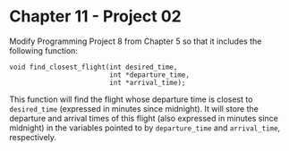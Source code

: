 # Chapter 11 - Project 02

Modify Programming Project 8 from Chapter 5 so that it includes the following function:  

```
void find_closest_flight(int desired_time, 
                         int *departure_time, 
                         int *arrival_time);
```

This function will find the flight whose departure time is closest to `desired_time` (expressed in minutes since midnight). It will store the departure and arrival times of this flight (also expressed in minutes since midnight) in the variables pointed to by `departure_time` and `arrival_time`, respectively.
